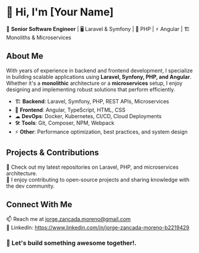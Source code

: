 # 👋 Hi, I'm [Your Name]  

🚀 **Senior Software Engineer** | 🖥️ Laravel & Symfony | 🐘 PHP | ⚡ Angular | 🏗️ Monoliths & Microservices  

## About Me  
With years of experience in backend and frontend development, I specialize in building scalable applications using **Laravel, Synfony, PHP, and Angular**. Whether it's a **monolithic** architecture or a **microservices** setup, I enjoy designing and implementing robust solutions that perform efficiently.  

- 🏗 **Backend**: Laravel, Symfony, PHP, REST APIs, Microservices  
- 🎨 **Frontend**: Angular, TypeScript, HTML, CSS  
- ☁ **DevOps**: Docker, Kubernetes, CI/CD, Cloud Deployments  
- 🛠 **Tools**: Git, Composer, NPM, Webpack  
- ⚡ **Other**: Performance optimization, best practices, and system design  

## Projects & Contributions  
🔹 Check out my latest repositories on Laravel, PHP, and microservices architecture.  
🔹 I enjoy contributing to open-source projects and sharing knowledge with the dev community.  

## Connect With Me  
📫 Reach me at jorge.zancada.moreno@gmail.com  
💼 LinkedIn: https://www.linkedin.com/in/jorge-zancada-moreno-b2219429

### 🚀 Let's build something awesome together!.

<!---
jzm82dev/jzm82dev is a ✨ special ✨ repository because its `README.md` (this file) appears on your GitHub profile.
You can click the Preview link to take a look at your changes.
--->
